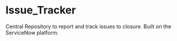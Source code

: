 # Issue_Tracker
Central Repository to report and track issues to closure. Built on the ServiceNow platform.
